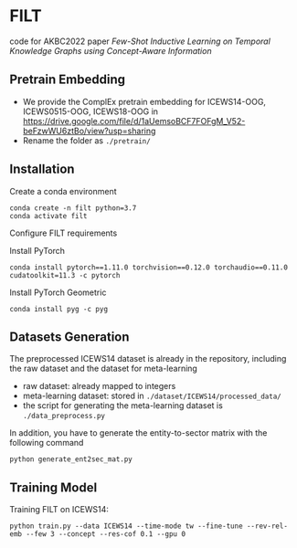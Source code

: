 # FILT
code for AKBC2022 paper *Few-Shot Inductive Learning on Temporal Knowledge Graphs using Concept-Aware Information*

## Pretrain Embedding

- We provide the ComplEx pretrain embedding for ICEWS14-OOG, ICEWS0515-OOG, ICEWS18-OOG in https://drive.google.com/file/d/1aUemsoBCF7FOFgM_V52-beFzwWU6ztBo/view?usp=sharing
- Rename the folder as `./pretrain/`

## Installation
Create a conda environment

```
conda create -n filt python=3.7
conda activate filt
```

Configure FILT requirements

Install PyTorch
```
conda install pytorch==1.11.0 torchvision==0.12.0 torchaudio==0.11.0 cudatoolkit=11.3 -c pytorch
```
Install PyTorch Geometric
```
conda install pyg -c pyg
```

## Datasets Generation

The preprocessed ICEWS14 dataset is already in the repository, including the raw dataset and the dataset for meta-learning
- raw dataset: already mapped to integers
- meta-learning dataset: stored in `./dataset/ICEWS14/processed_data/`
- the script for generating the meta-learning dataset is `./data_preprocess.py`

In addition, you have to generate the entity-to-sector matrix with the following command
```
python generate_ent2sec_mat.py
```

## Training Model

Training  FILT on ICEWS14:

```
python train.py --data ICEWS14 --time-mode tw --fine-tune --rev-rel-emb --few 3 --concept --res-cof 0.1 --gpu 0
```
